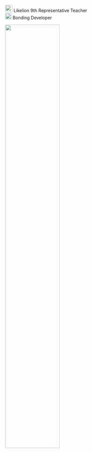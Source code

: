 <img src="https://user-images.githubusercontent.com/52988414/142721900-8992bac0-0fa8-4e7d-bb95-6663115cbd9e.png" width="23" height="23"> Likelion 9th Representative Teacher  
<img src="https://user-images.githubusercontent.com/52988414/142721908-e73c639d-12e5-4231-8b5e-e440ac070559.png" width="20" height="20"> Bonding Developer
<!--  GitHub Stat  -->
<img src="https://github-readme-stats.vercel.app/api?username=seungahkim&border=true&border_color=89e051&border_radius=9&cache_seconds=1800&theme=radical&show_icons=true&hide=stars&count_private=true" width=59%>
